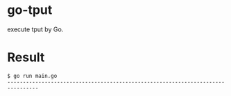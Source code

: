 # go-tput
execute tput by Go.

# Result
```ShellSession
$ go run main.go 
--------------------------------------------------------------------------------
```